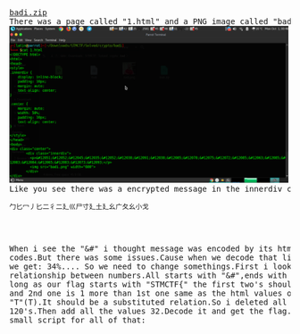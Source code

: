 <pre><a href=badi.zip>badi.zip</a>
There was a page called "1.html" and a PNG image called "badi".First things first i used cat command for html document.
<img src="cat_output.png" width="500">
Like you see there was a encrypted message in the innerdiv class:
<pre><code>&#12051;&#12052;&#12045;&#12035;&#12052;&#12038;&#12091;&#12038;&#12085;&#12078;&#12075;&#12072;&#12085;&#12063;&#12085;&#12083;&#12084;&#12065;&#12083;&#12073;&#12093;</code></pre>
When i see the "&#" i thought message was encoded by its html codes.But there was some issues.Cause when we decode that like we have we get:
34%....
So we need to change somethings.First i looked up the relationship between numbers.All starts with "&#",ends with ";".As long as our flag starts with "STMCTF{" the first two's should be a "ST" and 2nd one is 1 more than 1st one same as the html values of "S"(&#83;) and "T"(&#84;).It should be a substituted relation.So i deleted all the 120's.Then add all the values 32.Decode it and get the flag.Here is the small script for all of that:
</pre>
